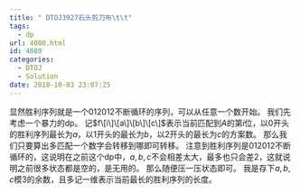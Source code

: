 ```yaml
---
title: " DTOJ3927石头剪刀布\t\t"
tags:
  - dp
url: 4080.html
id: 4080
categories:
  - DTOJ
  - Solution
date: 2018-10-03 23:07:25
---
```


显然胜利序列就是一个012012不断循环的序列，可以从任意一个数开始。 我们先考虑一个暴力的dp。 记$f\[i\]\[a\]\[b\]\[c\]$表示当前匹配到$A$的第$i$位，以$0$开头的胜利序列最长为$a$，以$1$开头的最长为$b$，以$2$开头的最长为$c$的方案数。 那么我们只要算出多匹配一个数字会转移到哪即可转移。 注意到胜利序列是012012不断循环的，这说明在之前这个dp中，$a,b,c$不会相差太大，最多也只会差$2$，这就说明之前很多状态都是空的，是无用的。 那么随便压一压状态即可。 我是存下$a,b,c$模$3$的余数，且多记一维表示当前最长的胜利序列的长度。